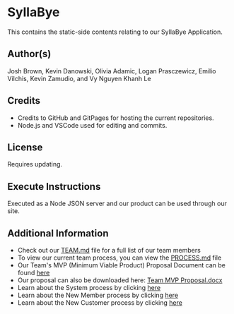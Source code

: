 # SyllaBye
This contains the static-side contents relating to our SyllaBye Application.

## Author(s)
Josh Brown, Kevin Danowski, Olivia Adamic, Logan Prasczewicz, Emilio Vilchis, Kevin Zamudio, and Vy Nguyen Khanh Le

## Credits
- Credits to GitHub and GitPages for hosting the current repositories.
- Node.js and VSCode used for editing and commits.

## License
Requires updating.

## Execute Instructions
Executed as a Node JSON server and our product can be used through our site.

## Additional Information
- Check out our [TEAM.md](TEAM.md) file for a full list of our team members
- To view our current team process, you can view the [PROCESS.md](PROCESS.md) file
- Our Team's MVP (Minimum Viable Product) Proposal Document can be found [here](PROPOSAL.md)
- Our proposal can also be downloaded here: [Team MVP Proposal.docx](https://github.com/user-attachments/files/17068514/Team.MVP.Proposal.docx)
- Learn about the System process by clicking [here](SYSTEM.md)
- Learn about the New Member process by clicking [here](NEW_MEMBER.md)
- Learn about the New Customer process by clicking [here](NEW_CUSTOMER.md)
  



